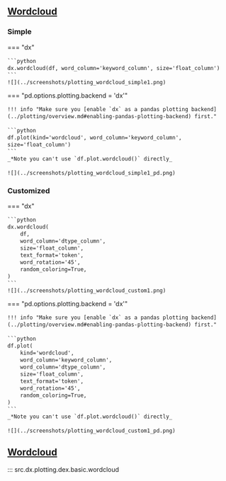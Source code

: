 <!-- --8<-- [start:usage] -->
## [Wordcloud](../../reference/charts/basic_charts/#src.dx.plotting.dex.basic.wordcloud)
### Simple
=== "dx"

    ```python
    dx.wordcloud(df, word_column='keyword_column', size='float_column')
    ```
    ![](../screenshots/plotting_wordcloud_simple1.png)

=== "pd.options.plotting.backend = 'dx'"

    !!! info "Make sure you [enable `dx` as a pandas plotting backend](../plotting/overview.md#enabling-pandas-plotting-backend) first."

    ```python
    df.plot(kind='wordcloud', word_column='keyword_column', size='float_column')
    ```
    _*Note you can't use `df.plot.wordcloud()` directly_

    ![](../screenshots/plotting_wordcloud_simple1_pd.png)
    
### Customized
=== "dx"

    ```python
    dx.wordcloud(
        df, 
        word_column='dtype_column',
        size='float_column',
        text_format='token',
        word_rotation='45',
        random_coloring=True,
    )
    ```
    ![](../screenshots/plotting_wordcloud_custom1.png)

=== "pd.options.plotting.backend = 'dx'"

    !!! info "Make sure you [enable `dx` as a pandas plotting backend](../plotting/overview.md#enabling-pandas-plotting-backend) first."

    ```python
    df.plot(
        kind='wordcloud',
        word_column='keyword_column',
        word_column='dtype_column',
        size='float_column',
        text_format='token',
        word_rotation='45',
        random_coloring=True,
    )
    ```
    _*Note you can't use `df.plot.wordcloud()` directly_

    ![](../screenshots/plotting_wordcloud_custom1_pd.png)
<!-- --8<-- [end:usage] -->

<!-- --8<-- [start:ref] -->
## [Wordcloud](../../../plotting/basic_charts/#wordcloud)
::: src.dx.plotting.dex.basic.wordcloud
<!-- --8<-- [end:ref] -->